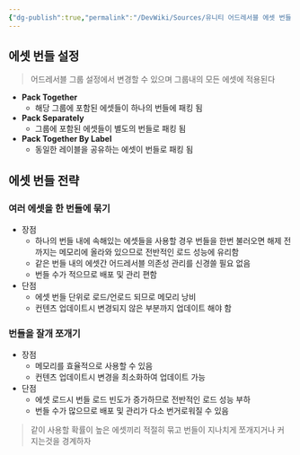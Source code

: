 ```yaml
---
{"dg-publish":true,"permalink":"/DevWiki/Sources/유니티 어드레서블 에셋 번들과 관리 전략/","noteIcon":"","created":"2025-05-23T01:54:37.000+09:00","updated":"2025-07-19T22:58:36.000+09:00"}
---
```


## 에셋 번들 설정

> 어드레서블 그룹 설정에서 변경할 수 있으며 그룹내의 모든 에셋에 적용된다

- **Pack Together**
    - 해당 그룹에 포함된 에셋들이 하나의 번들에 패킹 됨
- **Pack Separately**
    - 그룹에 포함된 에셋들이 별도의 번들로 패킹 됨
- **Pack Together By Label**
    - 동일한 레이블을 공유하는 에셋이 번들로 패킹 됨

## 에셋 번들 전략

### 여러 에셋을 한 번들에 묶기

- 장점
    - 하나의 번들 내에 속해있는 에셋들을 사용할 경우 번들을 한번 불러오면 해제 전까지는 메모리에 올라와 있으므로 전반적인 로드 성능에 유리함
    - 같은 번들 내의 에셋간 어드레서블 의존성 관리를 신경쓸 필요 없음
    - 번들 수가 적으므로 배포 및 관리 편함
- 단점
    - 에셋 번들 단위로 로드/언로드 되므로 메모리 낭비
    - 컨텐츠 업데이트시 변경되지 않은 부분까지 업데이트 해야 함

### 번들을 잘개 쪼개기

- 장점
    - 메모리를 효율적으로 사용할 수 있음
    - 컨텐츠 업데이트시 변경을 최소화하여 업데이트 가능
- 단점
    - 에셋 로드시 번들 로드 빈도가 증가하므로 전반적인 로드 성능 부하
    - 번들 수가 많으므로 배포 및 관리가 다소 번거로워질 수 있음

> 같이 사용할 확률이 높은 에셋끼리 적절히 묶고 번들이 지나치게 쪼개지거나 커지는것을 경계하자